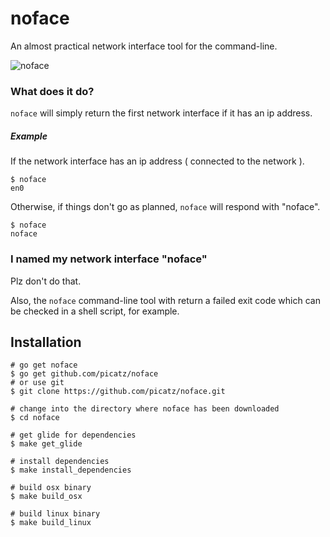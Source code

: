 # noface

An almost practical network interface tool for the command-line.

![noface](https://i.imgur.com/YTnFXRg.gif)

### What does it do?

`noface` will simply return the first network interface if it has an ip address.

##### Example

If the network interface has an ip address ( connected to the network ).
```shell
$ noface
en0
```

Otherwise, if things don't go as planned, `noface` will respond with "noface".
```shell
$ noface
noface
```

### I named my network interface "noface"

Plz don't do that. 

Also, the `noface` command-line tool with return a failed exit code which can be checked in a shell script, for example.

## Installation

```shell
# go get noface
$ go get github.com/picatz/noface
# or use git
$ git clone https://github.com/picatz/noface.git

# change into the directory where noface has been downloaded
$ cd noface

# get glide for dependencies
$ make get_glide

# install dependencies
$ make install_dependencies

# build osx binary
$ make build_osx

# build linux binary
$ make build_linux
```
